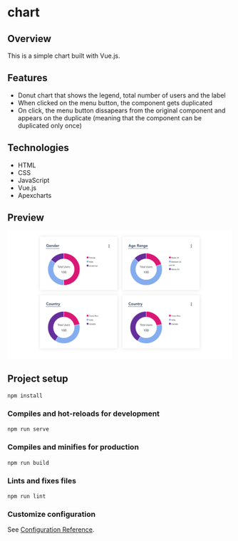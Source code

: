 # chart

## Overview

This is a simple chart built with Vue.js.

## Features

- Donut chart that shows the legend, total number of users and the label
- When clicked on the menu button, the component gets duplicated
- On click, the menu button dissapears from the original component and appears on the duplicate (meaning that the component can be duplicated only once)

## Technologies

- HTML
- CSS
- JavaScript
- Vue.js
- Apexcharts

## Preview

![](preview-chart.png)

## Project setup

```
npm install
```

### Compiles and hot-reloads for development

```
npm run serve
```

### Compiles and minifies for production

```
npm run build
```

### Lints and fixes files

```
npm run lint
```

### Customize configuration

See [Configuration Reference](https://cli.vuejs.org/config/).

<!-- ## Start the app

In the project directory, you can run:

### `npm install` -->
